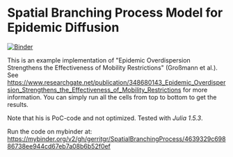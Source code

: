 # Spatial Branching Process Model for Epidemic Diffusion
[![Binder](https://mybinder.org/badge_logo.svg)](https://mybinder.org/v2/gh/gerritgr/SpatialBranchingProcess/HEAD?filepath=main.ipynb)

This is an example implementation of "Epidemic Overdispersion Strengthens the Effectiveness of Mobility Restrictions" (Großmann et al.).
See https://www.researchgate.net/publication/348680143_Epidemic_Overdispersion_Strengthens_the_Effectiveness_of_Mobility_Restrictions for more information.
You can simply run all the cells from top to bottom to get the results.

Note that his is PoC-code and not optimized.
Tested with *Julia 1.5.3*.

Run the code on mybinder at:
https://mybinder.org/v2/gh/gerritgr/SpatialBranchingProcess/4639329c69886738ee944cd67eb7a08b6b52f0ef
